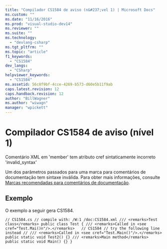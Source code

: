 ```yaml
---
title: "Compilador CS1584 de aviso (n&#237;vel 1) | Microsoft Docs"
ms.custom: ""
ms.date: "11/16/2016"
ms.prod: "visual-studio-dev14"
ms.reviewer: ""
ms.suite: ""
ms.technology: 
  - "devlang-csharp"
ms.tgt_pltfrm: ""
ms.topic: "article"
f1_keywords: 
  - "CS1584"
dev_langs: 
  - "CSharp"
helpviewer_keywords: 
  - "CS1584"
ms.assetid: 56c8f9bf-4cce-4269-b573-d60e5b11f9ab
caps.latest.revision: 12
caps.handback.revision: 12
author: "BillWagner"
ms.author: "wiwagn"
manager: "wpickett"
---
```

# Compilador CS1584 de aviso (n&#237;vel 1)
Comentário XML em 'member' tem atributo cref sintaticamente incorreto 'invalid\_syntax'  
  
 Um dos parâmetros passados para uma marca para comentários de documentação tem sintaxe inválida. Para obter mais informações, consulte [Marcas recomendadas para comentários de documentação](../../csharp/programming-guide/xmldoc/recommended-tags-for-documentation-comments.md).  
  
## Exemplo  
 O exemplo a seguir gera CS1584.  
  
```  
// CS1584.cs // compile with: /W:1 /doc:CS1584.xml /// <remarks>Test class</remarks> public class Test { /// <remarks>Called in <see cref="Test.Mai()n"/>.</remarks>   // CS1584 // try the following line instead // /// <remarks>Called in <see cref="Test.Main()"/>.</remarks> public static void Test2() {} /// <remarks>Main method</remarks> public static void Main() {} }  
```